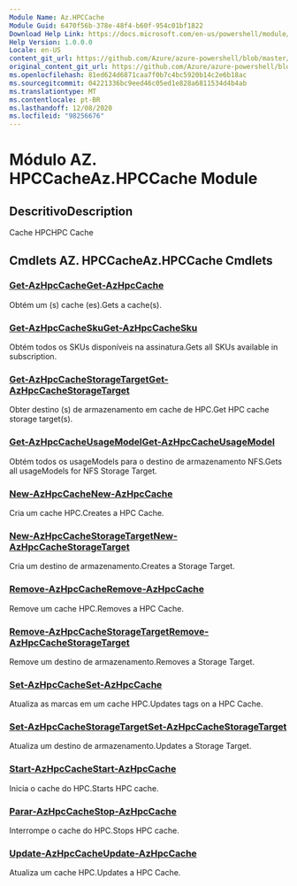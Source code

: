 ```yaml
---
Module Name: Az.HPCCache
Module Guid: 6470f56b-378e-48f4-b60f-954c01bf1822
Download Help Link: https://docs.microsoft.com/en-us/powershell/module/az.hpccache
Help Version: 1.0.0.0
Locale: en-US
content_git_url: https://github.com/Azure/azure-powershell/blob/master/src/HPCCache/HPCCache/help/Az.HPCCache.md
original_content_git_url: https://github.com/Azure/azure-powershell/blob/master/src/HPCCache/HPCCache/help/Az.HPCCache.md
ms.openlocfilehash: 81ed624d6871caa7f0b7c4bc5920b14c2e6b18ac
ms.sourcegitcommit: 04221336bc9eed46c05ed1e828a6811534d4b4ab
ms.translationtype: MT
ms.contentlocale: pt-BR
ms.lasthandoff: 12/08/2020
ms.locfileid: "98256676"
---
```

# <span data-ttu-id="f454c-101">Módulo AZ. HPCCache</span><span class="sxs-lookup"><span data-stu-id="f454c-101">Az.HPCCache Module</span></span>
## <span data-ttu-id="f454c-102">Descritivo</span><span class="sxs-lookup"><span data-stu-id="f454c-102">Description</span></span>
<span data-ttu-id="f454c-103">Cache HPC</span><span class="sxs-lookup"><span data-stu-id="f454c-103">HPC Cache</span></span>

## <span data-ttu-id="f454c-104">Cmdlets AZ. HPCCache</span><span class="sxs-lookup"><span data-stu-id="f454c-104">Az.HPCCache Cmdlets</span></span>
### [<span data-ttu-id="f454c-105">Get-AzHpcCache</span><span class="sxs-lookup"><span data-stu-id="f454c-105">Get-AzHpcCache</span></span>](Get-AzHpcCache.md)
<span data-ttu-id="f454c-106">Obtém um (s) cache (es).</span><span class="sxs-lookup"><span data-stu-id="f454c-106">Gets a cache(s).</span></span>

### [<span data-ttu-id="f454c-107">Get-AzHpcCacheSku</span><span class="sxs-lookup"><span data-stu-id="f454c-107">Get-AzHpcCacheSku</span></span>](Get-AzHpcCacheSku.md)
<span data-ttu-id="f454c-108">Obtém todos os SKUs disponíveis na assinatura.</span><span class="sxs-lookup"><span data-stu-id="f454c-108">Gets all SKUs available in subscription.</span></span>

### [<span data-ttu-id="f454c-109">Get-AzHpcCacheStorageTarget</span><span class="sxs-lookup"><span data-stu-id="f454c-109">Get-AzHpcCacheStorageTarget</span></span>](Get-AzHpcCacheStorageTarget.md)
<span data-ttu-id="f454c-110">Obter destino (s) de armazenamento em cache de HPC.</span><span class="sxs-lookup"><span data-stu-id="f454c-110">Get HPC cache storage target(s).</span></span>

### [<span data-ttu-id="f454c-111">Get-AzHpcCacheUsageModel</span><span class="sxs-lookup"><span data-stu-id="f454c-111">Get-AzHpcCacheUsageModel</span></span>](Get-AzHpcCacheUsageModel.md)
<span data-ttu-id="f454c-112">Obtém todos os usageModels para o destino de armazenamento NFS.</span><span class="sxs-lookup"><span data-stu-id="f454c-112">Gets all usageModels for NFS Storage Target.</span></span>

### [<span data-ttu-id="f454c-113">New-AzHpcCache</span><span class="sxs-lookup"><span data-stu-id="f454c-113">New-AzHpcCache</span></span>](New-AzHpcCache.md)
<span data-ttu-id="f454c-114">Cria um cache HPC.</span><span class="sxs-lookup"><span data-stu-id="f454c-114">Creates a HPC Cache.</span></span>

### [<span data-ttu-id="f454c-115">New-AzHpcCacheStorageTarget</span><span class="sxs-lookup"><span data-stu-id="f454c-115">New-AzHpcCacheStorageTarget</span></span>](New-AzHpcCacheStorageTarget.md)
<span data-ttu-id="f454c-116">Cria um destino de armazenamento.</span><span class="sxs-lookup"><span data-stu-id="f454c-116">Creates a Storage Target.</span></span>

### [<span data-ttu-id="f454c-117">Remove-AzHpcCache</span><span class="sxs-lookup"><span data-stu-id="f454c-117">Remove-AzHpcCache</span></span>](Remove-AzHpcCache.md)
<span data-ttu-id="f454c-118">Remove um cache HPC.</span><span class="sxs-lookup"><span data-stu-id="f454c-118">Removes a HPC Cache.</span></span>

### [<span data-ttu-id="f454c-119">Remove-AzHpcCacheStorageTarget</span><span class="sxs-lookup"><span data-stu-id="f454c-119">Remove-AzHpcCacheStorageTarget</span></span>](Remove-AzHpcCacheStorageTarget.md)
<span data-ttu-id="f454c-120">Remove um destino de armazenamento.</span><span class="sxs-lookup"><span data-stu-id="f454c-120">Removes a Storage Target.</span></span>

### [<span data-ttu-id="f454c-121">Set-AzHpcCache</span><span class="sxs-lookup"><span data-stu-id="f454c-121">Set-AzHpcCache</span></span>](Set-AzHpcCache.md)
<span data-ttu-id="f454c-122">Atualiza as marcas em um cache HPC.</span><span class="sxs-lookup"><span data-stu-id="f454c-122">Updates tags on a HPC Cache.</span></span>

### [<span data-ttu-id="f454c-123">Set-AzHpcCacheStorageTarget</span><span class="sxs-lookup"><span data-stu-id="f454c-123">Set-AzHpcCacheStorageTarget</span></span>](Set-AzHpcCacheStorageTarget.md)
<span data-ttu-id="f454c-124">Atualiza um destino de armazenamento.</span><span class="sxs-lookup"><span data-stu-id="f454c-124">Updates a Storage Target.</span></span>

### [<span data-ttu-id="f454c-125">Start-AzHpcCache</span><span class="sxs-lookup"><span data-stu-id="f454c-125">Start-AzHpcCache</span></span>](Start-AzHpcCache.md)
<span data-ttu-id="f454c-126">Inicia o cache do HPC.</span><span class="sxs-lookup"><span data-stu-id="f454c-126">Starts HPC cache.</span></span>

### [<span data-ttu-id="f454c-127">Parar-AzHpcCache</span><span class="sxs-lookup"><span data-stu-id="f454c-127">Stop-AzHpcCache</span></span>](Stop-AzHpcCache.md)
<span data-ttu-id="f454c-128">Interrompe o cache do HPC.</span><span class="sxs-lookup"><span data-stu-id="f454c-128">Stops HPC cache.</span></span>

### [<span data-ttu-id="f454c-129">Update-AzHpcCache</span><span class="sxs-lookup"><span data-stu-id="f454c-129">Update-AzHpcCache</span></span>](Update-AzHpcCache.md)
<span data-ttu-id="f454c-130">Atualiza um cache HPC.</span><span class="sxs-lookup"><span data-stu-id="f454c-130">Updates a HPC Cache.</span></span>

